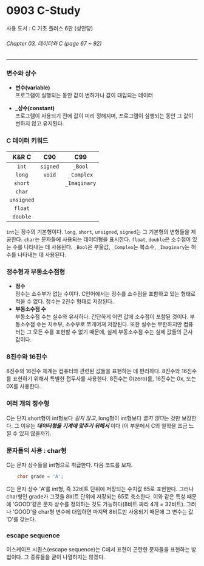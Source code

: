 # 0903 C-Study
사용 도서 : C 기초 플러스 6판 (성안당)

###### Chapter 03. 데이터와 C (page 67 ~ 92)
<hr>

### 변수와 상수
* __변수(variable)__<br>
    프로그램이 실행되는 동안 값이 변하거나 값이 대입되는 데이터

* ___상수(constant)__<br>
    프로그램이 사용되기 전에 값이 미리 정해지며, 프로그램이 실행되는 동안 그 값이 변하지 않고 유지된다.

### C 데이터 키워드
| K&R C | C90 | C99 |
|:---:|:---:|:---:|
| `int` | `signed` | `_Bool` |
| `long` | `void` | `_Complex` |
| `short` |  | `_Imaginary` |
| `char` |  |  |
| `unsigned` |  |  |
| `float` |  |  |
| `double` |  |  |

`int`는 정수의 기본형이다. `long`, `short`, `unsigned`, `signed`는 그 기본형의 변형들을 제공한다. `char`는 문자들에 사용되는 데이터형을 표시한다. `float`, `double`은 소수점이 있는 수를 나타내는 데 사용된다. `_Bool`은 부울값, `_Complex`는 복소수, `_Imaginary`는 허수를 나타내는 데 사용된다.

### 정수형과 부동소수점형
- __정수__ <br>
정수는 소수부가 없는 수이다. C언어에서는 정수를 소수점을 포함하고 있는 형태로 적을 수 없다. 정수는 2진수 형태로 저장된다. 
- __부동소수점 수__ <br>
부동소수점 수는 실수와 유사하다. 간단하게 어떤 값에 소수점이 포함된 것이다. 부동소수점 수는 지수부, 소수부로 쪼개어져 저장된다. 또한 실수는 무한하지만 컴퓨터는 그 모든 수를 표현할 수 없기 때문에, 실제 부동소수점 수는 실제 값들의 근사값이다.

### 8진수와 16진수
8진수와 16진수 체계는 컴퓨터와 관련된 값들을 표현하는 데 편리하다. 8진수와 16진수를 표현하기 위해서 특별한 접두사를 사용한다. 8진수는 0(zero)를, 16진수는 0x, 또는 0X를 사용한다.

### 여러 개의 정수형
C는 단지 short형이 int형보다 *길지 않고*, long형이 int형보다 *짧지 않다*는 것만 보장한다. 그 이유는 __*데이터형을 기계에 맞추기 위해서*__ 이다 (이 부분에서 C의 철학을 조금 느낄 수 있지 않을까?). 

### 문자들의 사용 : char형
C는 문자 상수들을 int형으로 취급한다. 다음 코드를 보자.

```c
    char grade = 'A';
```

C는 문자 상수 'A'를 int형, 즉 32비트 단위에 저장되는 수치값 65로 표현한다. 그러나 char형인 grade가 그것을 8비트 단위에 저장되는 65로 축소한다. 이와 같은 특성 때문에 'GOOD'같은 문자 상수를 정의하는 것도 가능하다(8비트 짜리 4개 = 32비트). 그러나 'GOOD'을 char형 변수에 대입하면 마지막 8비트만 사용되기 때문에 그 변수는 값 'D'를 갖는다.

### escape sequence
이스케이프 시퀀스(escape sequence)는 C에서 표현이 곤란한 문자들을 표현하는 방법이다. 그 종류들을 굳이 나열하지는 않겠다. 